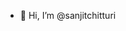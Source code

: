 - 👋 Hi, I’m @sanjitchitturi

<!---
sanjitchitturi/sanjitchitturi is a ✨ special ✨ repository because its `README.md` (this file) appears on your GitHub profile.
You can click the Preview link to take a look at your changes.
--->
